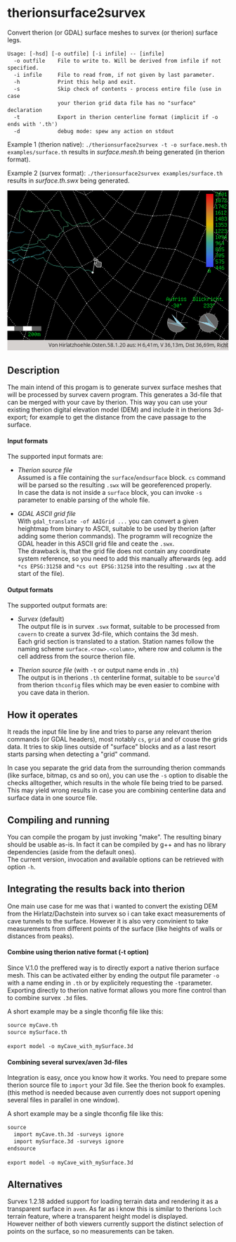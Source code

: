 # therionsurface2survex
Convert therion (or GDAL) surface meshes to survex (or therion) surface legs.

```
Usage: [-hsd] [-o outfile] [-i infile] -- [infile]
  -o outfile    File to write to. Will be derived from infile if not specified.  
  -i infile     File to read from, if not given by last parameter. 
  -h            Print this help and exit.
  -s            Skip check of contents - process entire file (use in case
                your therion grid data file has no "surface" declaration
  -t            Export in therion centerline format (implicit if -o ends with '.th')
  -d            debug mode: spew any action on stdout
```
 
Example 1 (therion native): `./therionsurface2survex -t -o surface.mesh.th examples/surface.th`
results in *surface.mesh.th* being generated (in therion format).
 
Example 2 (survex format):  `./therionsurface2survex examples/surface.th`
results in *surface.th.swx* being generated.

![Screenshot from Hirlatzhöhle made with V.0.10](example/screenshot_0.10.png)

## Description
The main intend of this progam is to generate survex surface meshes that will
be processed by survex cavern program. This generates a 3d-file that can be
merged with your cave by therion. This way you can use your existing therion digital elevation
model (DEM) and include it in therions 3d-export; for example to get the distance
from the cave passage to the surface.



#### Input formats
The supported input formats are:

- _Therion source file_  
Assumed is a file containing the `surface`/`endsurface` block. `cs` command will be parsed so the resulting `.swx` will be georeferenced properly.  
In case the data is not inside a `surface` block, you can invoke `-s` parameter to enable parsing of the whole file.

- _GDAL ASCII grid file_  
With `gdal_translate -of AAIGrid ...` you can convert a given heightmap from binary to ASCII, suitable to be used by therion (after adding some therion commands). The programm will recognize the GDAL header in this ASCII grid file and ceate the `.swx`.  
The drawback is, that the grid file does not contain any coordinate system reference, so you need to add this manually afterwards (eg. add `*cs EPSG:31258` and `*cs out EPSG:31258` into the resulting `.swx` at the start of the file).


#### Output formats
The supported output formats are:

- _Survex_ (default)  
The output file is in survex `.swx` format, suitable to be processed from
`cavern` to create a survex 3d-file, which contains the 3d mesh.  
Each grid section is translated to a station. Station names follow the
naming scheme `surface.<row>.<column>`, where row and column is the cell address
from the source therion file.

- _Therion source file_ (with `-t` or output name ends in `.th`)  
The output is in therions `.th` centerline format, suitable to be `source`'d
from therion `thconfig` files which may be even easier to combine with
you cave data in therion.


## How it operates
It reads the input file line by line and tries to parse any relevant therion
commands (or GDAL headers), most notably `cs`, `grid` and of couse the grids data.
It tries to skip lines outside of "surface" blocks and as a last resort starts
parsing when detecting a "grid" command.

In case you separate the grid data from the surrounding therion commands (like
surface, bitmap, cs and so on), you can use the `-s` option to disable the
checks alltogether, which results in the whole file being tried to be parsed.
This may yield wrong results in case you are combining centerline data and
surface data in one source file.


## Compiling and running
You can compile the progam by just invoking "make". The resulting binary should
be usable as-is. In fact it can be compiled by g++ and has no library dependencies
(aside from the default ones).  
The current version, invocation and available options can be retrieved with
option `-h`.


## Integrating the results back into therion
One main use case for me was that i wanted to convert the existing DEM from the
Hirlatz/Dachstein into survex so i can take exact measurements of cave tunnels
to the surface. However it is also very convinient to take measurements from
different points of the surface (like heights of walls or distances from peaks).

#### Combine using therion native format (-t option)
Since V.1.0 the preffered way is to directly export a native therion surface mesh.
This can be activated either by ending the output file parameter `-o` with a name
ending in `.th` or by explicitely requesting the `-t`parameter.  
Exporting directly to therion native format allows you more fine control than to
combine survex `.3d` files.

A short example may be a single thconfig file like this:
```
source myCave.th
source mySurface.th

export model -o myCave_with_mySurface.3d
```

#### Combining several survex/aven 3d-files
Integration is easy, once you know how it works. You need to prepare some
therion source file to `import` your 3d file. See the therion book fo examples.  
(this method is needed because aven currently does not support opening
several files in parallel in one window).

A short example may be a single thconfig file like this:
```
source
  import myCave.th.3d -surveys ignore
  import mySurface.3d -surveys ignore
endsource

export model -o myCave_with_mySurface.3d
```


## Alternatives
Survex 1.2.18 added support for loading terrain data and rendering it as a transparent surface in `aven`. As far as i know this is similar to therions `loch` terrain feature, where a transparent height model is displayed.  
However neither of both viewers currently support the distinct selection of points on the surface, so no measurements can be taken.
